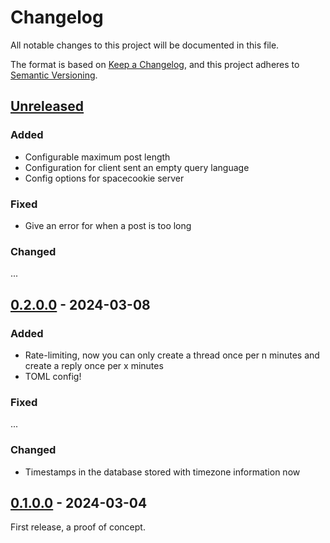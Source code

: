 # Changelog

All notable changes to this project will be documented in this file.

The format is based on [Keep a Changelog](https://keepachangelog.com/en/1.0.0/),
and this project adheres to [Semantic Versioning](https://semver.org/spec/v2.0.0.html).

## [Unreleased]

### Added

  * Configurable maximum post length
  * Configuration for client sent an empty query language
  * Config options for spacecookie server

### Fixed

  * Give an error for when a post is too long

### Changed

...

## [0.2.0.0] - 2024-03-08

### Added

  * Rate-limiting, now you can only create a thread once per n minutes and create a reply once per x minutes
  * TOML config!

### Fixed

...

### Changed

  * Timestamps in the database stored with timezone information now

## [0.1.0.0] - 2024-03-04

First release, a proof of concept.

[unreleased]: https://github.com/someodd/gopherden/compare/v0.1.0.0...HEAD
[0.2.0.0]: https://github.com/someodd/gopherden/compare/v0.2.0.0...HEAD
[0.1.0.0]: https://github.com/someodd/gopherden/release/v0.1.0.0
